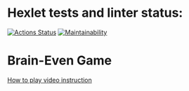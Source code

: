 # Hexlet tests and linter status:
[![Actions Status](https://github.com/unclebusy/frontend-project-44/workflows/hexlet-check/badge.svg)](https://github.com/unclebusy/frontend-project-44/actions) [![Maintainability](https://api.codeclimate.com/v1/badges/a99a88d28ad37a79dbf6/maintainability)](https://codeclimate.com/github/unclebusy/frontend-project-44/maintainability)
# Brain-Even Game 
[How to play video instruction](https://asciinema.org/a/HvOFrrgf2UU9W2tDlgKLTD0KS)